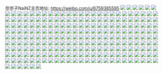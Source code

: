 奈奈子NaiNZ主页地址: https://weibo.com/u/6759385595 
![](https://wx4.sinaimg.cn/mw2000/007nrGYjly1h8q261j3p7j32bf32rnpf.jpg) 
![](https://wx4.sinaimg.cn/mw2000/007nrGYjly1h8q262olmwj32c03401kx.jpg) 
![](https://wx4.sinaimg.cn/mw2000/007nrGYjly1h8q26sqbe3j32bc339u0x.jpg) 
![](https://wx4.sinaimg.cn/mw2000/007nrGYjly1h8q26rwg3rj33402c0e85.jpg) 
![](https://wx4.sinaimg.cn/mw2000/007nrGYjly1h8q263pah9j32c034zqv6.jpg) 
![](https://wx4.sinaimg.cn/mw2000/007nrGYjly1h8q26pzblzj33402c04qt.jpg) 
![](https://wx4.sinaimg.cn/mw2000/007nrGYjly1h8q26nztrtj32c0351e82.jpg) 
![](https://wx4.sinaimg.cn/mw2000/007nrGYjgy1h8bzvb6q2oj32bv35shdt.jpg) 
![](https://wx4.sinaimg.cn/mw2000/007nrGYjgy1h8bzvjqutij32c0340kjn.jpg) 
![](https://wx4.sinaimg.cn/mw2000/007nrGYjgy1h8bzv9ksxfj32c035bkjl.jpg) 
![](https://wx4.sinaimg.cn/mw2000/007nrGYjgy1h8bzvlceo7j32c0359kjl.jpg) 
![](https://wx4.sinaimg.cn/mw2000/007nrGYjgy1h8bzvfgrxnj32c01qzu0x.jpg) 
![](https://wx4.sinaimg.cn/mw2000/007nrGYjgy1h8bzvho7pbj32c035h7wj.jpg) 
![](https://wx4.sinaimg.cn/mw2000/007nrGYjgy1h8bzvnp99sj32c034pu0y.jpg) 
![](https://wx4.sinaimg.cn/mw2000/007nrGYjgy1h8bzvc59asj32no1zrqv5.jpg) 
![](https://wx4.sinaimg.cn/mw2000/007nrGYjgy1h8bzvdz7a6j31x12k17wi.jpg) 
![](https://wx4.sinaimg.cn/mw2000/007nrGYjgy1h8594hqln6j325m2viqv5.jpg) 
![](https://wx4.sinaimg.cn/mw2000/007nrGYjgy1h8594irfb9j30sg13fdso.jpg) 
![](https://wx4.sinaimg.cn/mw2000/007nrGYjgy1h8594f0ldrj30sg13f49s.jpg) 
![](https://wx4.sinaimg.cn/mw2000/007nrGYjgy1h81jrojp9vj30jz0seabq.jpg) 
![](https://wx4.sinaimg.cn/mw2000/007nrGYjgy1h7vyru38caj30yi1vk7ar.jpg) 
![](https://wx4.sinaimg.cn/mw2000/007nrGYjgy1h7tducp0pyj31o02804qr.jpg) 
![](https://wx4.sinaimg.cn/mw2000/007nrGYjgy1h7tdu4bmnjj31o0280e82.jpg) 
![](https://wx4.sinaimg.cn/mw2000/007nrGYjgy1h7tdueb5bsj32c03401ky.jpg) 
![](https://wx4.sinaimg.cn/mw2000/007nrGYjgy1h7q9nzm493j30u00u0dkf.jpg) 
![](https://wx4.sinaimg.cn/mw2000/007nrGYjgy1h7q3ppn53oj32c0357qv7.jpg) 
![](https://wx4.sinaimg.cn/mw2000/007nrGYjgy1h7q3pguxunj32c03401l0.jpg) 
![](https://wx4.sinaimg.cn/mw2000/007nrGYjgy1h7q3pm0lsfj32c034xhdv.jpg) 
![](https://wx4.sinaimg.cn/mw2000/007nrGYjgy1h7q3pcvka0j32c035dx6q.jpg) 
![](https://wx4.sinaimg.cn/mw2000/007nrGYjgy1h7nn09wnibj322o0yie81.jpg) 
![](https://wx4.sinaimg.cn/mw2000/007nrGYjgy1h7nn0bsm4xj322o0yiaz5.jpg) 
![](https://wx4.sinaimg.cn/mw2000/007nrGYjgy1h7m92xz7odj32c0340u0z.jpg) 
![](https://wx4.sinaimg.cn/mw2000/007nrGYjgy1h7m931yjolj32c033yb29.jpg) 
![](https://wx4.sinaimg.cn/mw2000/007nrGYjgy1h7m935ya5xj32be35r1l0.jpg) 
![](https://wx4.sinaimg.cn/mw2000/007nrGYjgy1h7m930y9y5j32c033xkjm.jpg) 
![](https://wx4.sinaimg.cn/mw2000/007nrGYjgy1h7m92zhavzj321c2pk1ky.jpg) 
![](https://wx4.sinaimg.cn/mw2000/007nrGYjgy1h7m937drztj31aq1y21kx.jpg) 
![](https://wx4.sinaimg.cn/mw2000/007nrGYjgy1h7ekxmhdjoj30yi0pg0ur.jpg) 
![](https://wx4.sinaimg.cn/mw2000/007nrGYjgy1h79cf84uy7j32bk35r4qq.jpg) 
![](https://wx4.sinaimg.cn/mw2000/007nrGYjgy1h79ceqhnx1j32c034xx6r.jpg) 
![](https://wx4.sinaimg.cn/mw2000/007nrGYjgy1h79ccdwuocj32c0340b2a.jpg) 
![](https://wx4.sinaimg.cn/mw2000/007nrGYjgy1h79cg9e166j32c0355hdv.jpg) 
![](https://wx4.sinaimg.cn/mw2000/007nrGYjgy1h77gperx8uj31sc2dyu0x.jpg) 
![](https://wx4.sinaimg.cn/mw2000/007nrGYjgy1h77gpkpwxij31sc2dygy8.jpg) 
![](https://wx4.sinaimg.cn/mw2000/007nrGYjgy1h73w9ilmtaj32c03557wi.jpg) 
![](https://wx4.sinaimg.cn/mw2000/007nrGYjgy1h73w89ve37j32c035dnpe.jpg) 
![](https://wx4.sinaimg.cn/mw2000/007nrGYjgy1h73w98ievcj32c035l430.jpg) 
![](https://wx4.sinaimg.cn/mw2000/007nrGYjgy1h73w7dr1otj32c034mu0x.jpg) 
![](https://wx4.sinaimg.cn/mw2000/007nrGYjgy1h73w9dbqnej31un2gue81.jpg) 
![](https://wx4.sinaimg.cn/mw2000/007nrGYjgy1h73w7l1unoj31tt2kphdt.jpg) 
![](https://wx4.sinaimg.cn/mw2000/007nrGYjgy1h71j8fea9ij32c0340b2a.jpg) 
![](https://wx4.sinaimg.cn/mw2000/007nrGYjgy1h71j8cpyalj32b835s7wi.jpg) 
![](https://wx4.sinaimg.cn/mw2000/007nrGYjgy1h71j89uldej32c03551ky.jpg) 
![](https://wx4.sinaimg.cn/mw2000/007nrGYjgy1h6keoeohv7j30yi22o4f7.jpg) 
![](https://wx4.sinaimg.cn/mw2000/007nrGYjgy1h6i71k1r62j32c0340x0h.jpg) 
![](https://wx4.sinaimg.cn/mw2000/007nrGYjgy1h6alxlypodj30yi22otja.jpg) 
![](https://wx4.sinaimg.cn/mw2000/007nrGYjgy1h6alxlc8a7j30x922odx7.jpg) 
![](https://wx4.sinaimg.cn/mw2000/007nrGYjgy1h6alxmudubj30yi22owty.jpg) 
![](https://wx4.sinaimg.cn/mw2000/007nrGYjgy1h6alxnihmfj30yi22owox.jpg) 
![](https://wx4.sinaimg.cn/mw2000/007nrGYjgy1h6alxo4fc4j30yi22ogwf.jpg) 
![](https://wx4.sinaimg.cn/mw2000/007nrGYjgy1h6alxoq0q8j30yi22ogwg.jpg) 
![](https://wx4.sinaimg.cn/mw2000/007nrGYjgy1h67pulh2t2j32ao35sqv7.jpg) 
![](https://wx4.sinaimg.cn/mw2000/007nrGYjgy1h67puf1bw5j321g2rlkjl.jpg) 
![](https://wx4.sinaimg.cn/mw2000/007nrGYjgy1h67pudvn2mj32be35su0z.jpg) 
![](https://wx4.sinaimg.cn/mw2000/007nrGYjgy1h67pu74lgyj32c034fhdt.jpg) 
![](https://wx4.sinaimg.cn/mw2000/007nrGYjgy1h67pujig9mj32dc35shdy.jpg) 
![](https://wx4.sinaimg.cn/mw2000/007nrGYjgy1h67puakjbaj32c0340tk4.jpg) 
![](https://wx4.sinaimg.cn/mw2000/007nrGYjgy1h66f7lu5hcj30yi0ptac0.jpg) 
![](https://wx4.sinaimg.cn/mw2000/007nrGYjgy1h5zefa0wqoj30u00tl77m.jpg) 
![](https://wx4.sinaimg.cn/mw2000/007nrGYjgy1h5y29116cjj30yi1a6jw9.jpg) 
![](https://wx4.sinaimg.cn/mw2000/007nrGYjgy1h5y29di1zpj31ra1gp46y.jpg) 
![](https://wx4.sinaimg.cn/mw2000/007nrGYjgy1h5y2anc5q1j32by206qv6.jpg) 
![](https://wx4.sinaimg.cn/mw2000/007nrGYjgy1h5y2arsj9dj328y1x3e82.jpg) 
![](https://wx4.sinaimg.cn/mw2000/007nrGYjgy1h5uruplp2jj32c0340b2c.jpg) 
![](https://wx4.sinaimg.cn/mw2000/007nrGYjgy1h5urusebqaj32c0340e83.jpg) 
![](https://wx4.sinaimg.cn/mw2000/007nrGYjgy1h5upgydsiij32632w4b2b.jpg) 
![](https://wx4.sinaimg.cn/mw2000/007nrGYjgy1h5uph0x659j32by2xoqv6.jpg) 
![](https://wx4.sinaimg.cn/mw2000/007nrGYjgy1h5upgvvv6nj32c034ve84.jpg) 
![](https://wx4.sinaimg.cn/mw2000/007nrGYjgy1h5uph29ak8j32by31hnpd.jpg) 
![](https://wx4.sinaimg.cn/mw2000/007nrGYjgy1h5ug1lmdfej31na18gtm5.jpg) 
![](https://wx4.sinaimg.cn/mw2000/007nrGYjgy1h5ug1mcly1j31na18gk45.jpg) 
![](https://wx4.sinaimg.cn/mw2000/007nrGYjgy1h5qb2hkm1sj32ao35se82.jpg) 
![](https://wx4.sinaimg.cn/mw2000/007nrGYjgy1h5qb2mj6jjj32c035d7wj.jpg) 
![](https://wx4.sinaimg.cn/mw2000/007nrGYjgy1h5qb28qpz0j30zk1dkafu.jpg) 
![](https://wx4.sinaimg.cn/mw2000/007nrGYjgy1h5qb2et5vij31ew1wt1ky.jpg) 
![](https://wx4.sinaimg.cn/mw2000/007nrGYjgy1h5qb2g5bkcj32c0340qv6.jpg) 
![](https://wx4.sinaimg.cn/mw2000/007nrGYjgy1h5qb2kzfapj32c035rto5.jpg) 
![](https://wx4.sinaimg.cn/mw2000/007nrGYjgy1h5qb2r8ijrj32c034ze85.jpg) 
![](https://wx4.sinaimg.cn/mw2000/007nrGYjgy1h5qb2shvg3j31yz2ooqv5.jpg) 
![](https://wx4.sinaimg.cn/mw2000/007nrGYjgy1h5qb24tyf5j31gy24ckjl.jpg) 
![](https://wx4.sinaimg.cn/mw2000/007nrGYjgy1h5qb2d7knlj32c03404qr.jpg) 
![](https://wx4.sinaimg.cn/mw2000/007nrGYjgy1h5qb2847ccj32ao35sb2b.jpg) 
![](https://wx4.sinaimg.cn/mw2000/007nrGYjgy1h5pa074is9j30yi22o195.jpg) 
![](https://wx4.sinaimg.cn/mw2000/007nrGYjgy1h5pa05xorqj30yi22odv3.jpg) 
![](https://wx4.sinaimg.cn/mw2000/007nrGYjgy1h5axu0gzpqj30sg11xdmp.jpg) 
![](https://wx4.sinaimg.cn/mw2000/007nrGYjgy1h5819xwa29j32c035dx6p.jpg) 
![](https://wx4.sinaimg.cn/mw2000/007nrGYjgy1h5819sskuvj31sc2dsb29.jpg) 
![](https://wx4.sinaimg.cn/mw2000/007nrGYjgy1h5819ws3u2j32c034j4qq.jpg) 
![](https://wx4.sinaimg.cn/mw2000/007nrGYjgy1h5819s3d3nj32c03407wi.jpg) 
![](https://wx4.sinaimg.cn/mw2000/007nrGYjgy1h5819v1t8pj31fu1x41kx.jpg) 
![](https://wx4.sinaimg.cn/mw2000/007nrGYjgy1h5819tthz0j32c03401ky.jpg) 
![](https://wx4.sinaimg.cn/mw2000/007nrGYjgy1h5819z0xedj33402c07wi.jpg) 
![](https://wx4.sinaimg.cn/mw2000/007nrGYjgy1h5819qwlwtj32c033z7wk.jpg) 
![](https://wx4.sinaimg.cn/mw2000/007nrGYjgy1h581a02t3vj33402c0npe.jpg) 
![](https://wx4.sinaimg.cn/mw2000/007nrGYjgy1h55abl9561j30mn1497e9.jpg) 
![](https://wx4.sinaimg.cn/mw2000/007nrGYjgy1h55abwt5ouj31sc2ecu0x.jpg) 
![](https://wx4.sinaimg.cn/mw2000/007nrGYjgy1h55abua87tj30yi22o15n.jpg) 
![](https://wx4.sinaimg.cn/mw2000/007nrGYjgy1h521y09l6uj30yi22o49p.jpg) 
![](https://wx4.sinaimg.cn/mw2000/007nrGYjgy1h4txnvjbnaj30r408fjsr.jpg) 
![](https://wx4.sinaimg.cn/mw2000/007nrGYjgy1h4rf77464hj31pl2ae1kx.jpg) 
![](https://wx4.sinaimg.cn/mw2000/007nrGYjgy1h4rf7btic0j32c0340u10.jpg) 
![](https://wx4.sinaimg.cn/mw2000/007nrGYjgy1h4rf78llg4j31vx2kge81.jpg) 
![](https://wx4.sinaimg.cn/mw2000/007nrGYjgy1h4rf7d881uj31fy1x94qp.jpg) 
![](https://wx4.sinaimg.cn/mw2000/007nrGYjgy1h4rf75rl2qj31sc2dsx6q.jpg) 
![](https://wx4.sinaimg.cn/mw2000/007nrGYjgy1h4rf7fn98nj32c0340kjn.jpg) 
![](https://wx4.sinaimg.cn/mw2000/007nrGYjgy1h4bb15wmp1j32c033yx6p.jpg) 
![](https://wx4.sinaimg.cn/mw2000/007nrGYjgy1h4bb18qdmcj32c035q7wj.jpg) 
![](https://wx4.sinaimg.cn/mw2000/007nrGYjgy1h4bb0yx4raj32c03587wj.jpg) 
![](https://wx4.sinaimg.cn/mw2000/007nrGYjgy1h4bb13lry0j32c0340b2c.jpg) 
![](https://wx4.sinaimg.cn/mw2000/007nrGYjgy1h4bb16tm2aj32c0353u0x.jpg) 
![](https://wx4.sinaimg.cn/mw2000/007nrGYjgy1h4bb1agu48j32c034y7wj.jpg) 
![](https://wx4.sinaimg.cn/mw2000/007nrGYjgy1h4bb14w8cxj31zc2ns1kz.jpg) 
![](https://wx4.sinaimg.cn/mw2000/007nrGYjgy1h4bb11z9zwj32c035j7wj.jpg) 
![](https://wx4.sinaimg.cn/mw2000/007nrGYjgy1h3ufv2xwmij32bm35su0z.jpg) 
![](https://wx4.sinaimg.cn/mw2000/007nrGYjgy1h3ufuxmxmij33402c07wm.jpg) 
![](https://wx4.sinaimg.cn/mw2000/007nrGYjgy1h3ufv4824uj32bh35skjl.jpg) 
![](https://wx4.sinaimg.cn/mw2000/007nrGYjgy1h3ufv9z0t0j32bt35dkjm.jpg) 
![](https://wx4.sinaimg.cn/mw2000/007nrGYjgy1h3ufvbk2hlj32a733rhdu.jpg) 
![](https://wx4.sinaimg.cn/mw2000/007nrGYjgy1h3ufv8ea7oj32bc35sqv6.jpg) 
![](https://wx4.sinaimg.cn/mw2000/007nrGYjgy1h3ufvdv5foj32bu35skjo.jpg) 
![](https://wx4.sinaimg.cn/mw2000/007nrGYjgy1h3ufvha06fj32c035h1l2.jpg) 
![](https://wx4.sinaimg.cn/mw2000/007nrGYjgy1h3j0lvk3x9j30p20ehjta.jpg) 
![](https://wx4.sinaimg.cn/mw2000/007nrGYjgy1h3c0i4q3a9j30yi0ceaas.jpg) 
![](https://wx4.sinaimg.cn/mw2000/007nrGYjgy1h29g1h6nclj32bt35skjm.jpg) 
![](https://wx4.sinaimg.cn/mw2000/007nrGYjgy1h1ujth2090j32c0340hdv.jpg) 
![](https://wx4.sinaimg.cn/mw2000/007nrGYjgy1h1ujtfdkkpj32c0340u12.jpg) 
![](https://wx4.sinaimg.cn/mw2000/007nrGYjgy1h1ujtabdv4j32c0340kjn.jpg) 
![](https://wx4.sinaimg.cn/mw2000/007nrGYjgy1h1ujtcvnpyj31zd2htu0y.jpg) 
![](https://wx4.sinaimg.cn/mw2000/007nrGYjgy1h1osb50yl5j31ao2tcnpd.jpg) 
![](https://wx4.sinaimg.cn/mw2000/007nrGYjgy1h1osb742iej31ao2tcnpd.jpg) 
![](https://wx4.sinaimg.cn/mw2000/007nrGYjgy1h18y6n676ej31401hctit.jpg) 
![](https://wx4.sinaimg.cn/mw2000/007nrGYjgy1h13vq54jukj31sc2eckjm.jpg) 
![](https://wx4.sinaimg.cn/mw2000/007nrGYjgy1h13vpem2z3j31sc2eo4qq.jpg) 
![](https://wx4.sinaimg.cn/mw2000/007nrGYjgy1h13vpyq6xgj31sc2eihdu.jpg) 
![](https://wx4.sinaimg.cn/mw2000/007nrGYjgy1h13vpnzao5j31sc2e0hdu.jpg) 
![](https://wx4.sinaimg.cn/mw2000/007nrGYjgy1h11mk5l3kdj31sc2dsb29.jpg) 
![](https://wx4.sinaimg.cn/mw2000/007nrGYjgy1h11mkc2356j31sc2dsnpd.jpg) 
![](https://wx4.sinaimg.cn/mw2000/007nrGYjgy1h107eho1iuj31rw35qx6p.jpg) 
![](https://wx4.sinaimg.cn/mw2000/007nrGYjgy1h107ebcau8j31rw35sx6p.jpg) 
![](https://wx4.sinaimg.cn/mw2000/007nrGYjgy1h107ffvz8wj31rw35rqv5.jpg) 
![](https://wx4.sinaimg.cn/mw2000/007nrGYjgy1h107f242g4j31rw35sx6p.jpg) 
![](https://wx4.sinaimg.cn/mw2000/007nrGYjgy1h107fbgnjyj31rw35skjl.jpg) 
![](https://wx4.sinaimg.cn/mw2000/007nrGYjgy1h107eq1e4dj31rw35rqv5.jpg) 
![](https://wx4.sinaimg.cn/mw2000/007nrGYjgy1h107evuuf0j31rw35su0x.jpg) 
![](https://wx4.sinaimg.cn/mw2000/007nrGYjgy1h107emi46ej31rw35su0x.jpg) 
![](https://wx4.sinaimg.cn/mw2000/007nrGYjgy1h107f7ladhj31rw35su0x.jpg) 
![](https://wx4.sinaimg.cn/mw2000/007nrGYjgy1h0x8zi4g6qj32c033zx6t.jpg) 
![](https://wx4.sinaimg.cn/mw2000/007nrGYjgy1h0x8z8prxqj32c0340qv7.jpg) 
![](https://wx4.sinaimg.cn/mw2000/007nrGYjgy1h04u97j7iwj335s1teb2a.jpg) 
![](https://wx4.sinaimg.cn/mw2000/007nrGYjgy1h04u9341omj335s1rw4qq.jpg) 
![](https://wx4.sinaimg.cn/mw2000/007nrGYjgy1h03evt9dyuj323u35ru0z.jpg) 
![](https://wx4.sinaimg.cn/mw2000/007nrGYjgy1h00a82ivxkj31za2n1u0x.jpg) 
![](https://wx4.sinaimg.cn/mw2000/007nrGYjgy1h00a7y2ic0j31y82lnkfj.jpg) 
![](https://wx4.sinaimg.cn/mw2000/007nrGYjgy1gzp1mwe5f6j30u80v9agg.jpg) 
![](https://wx4.sinaimg.cn/mw2000/007nrGYjgy1gzp1mvxicfj30sg0sg44b.jpg) 
![](https://wx4.sinaimg.cn/mw2000/007nrGYjgy1gz8qytoq1gj32c0340hdu.jpg) 
![](https://wx4.sinaimg.cn/mw2000/007nrGYjgy1gycq3sjk7wj32ds1sc7wi.jpg) 
![](https://wx4.sinaimg.cn/mw2000/007nrGYjgy1gxi0rlz6czj32c033zqv6.jpg) 
![](https://wx4.sinaimg.cn/mw2000/007nrGYjgy1gxi0rfrszzj32c03404qr.jpg) 
![](https://wx4.sinaimg.cn/mw2000/007nrGYjgy1gxi0s3xp5lj32c033yu0y.jpg) 
![](https://wx4.sinaimg.cn/mw2000/007nrGYjgy1gxi0rtdghfj32c02rix6p.jpg) 
![](https://wx4.sinaimg.cn/mw2000/007nrGYjgy1gxi0rxxxxgj32b435snpe.jpg) 
![](https://wx4.sinaimg.cn/mw2000/007nrGYjgy1gxi0rroxnaj32c0340hdv.jpg) 
![](https://wx4.sinaimg.cn/mw2000/007nrGYjgy1gwro7pp8lcj31r03401ky.jpg) 
![](https://wx4.sinaimg.cn/mw2000/007nrGYjgy1gwro9lxbk0j31r0340kjl.jpg) 
![](https://wx4.sinaimg.cn/mw2000/007nrGYjgy1gwro72l9zbj31r0340b2a.jpg) 
![](https://wx4.sinaimg.cn/mw2000/007nrGYjgy1gwro99rgaaj32c033zhdv.jpg) 
![](https://wx4.sinaimg.cn/mw2000/007nrGYjgy1gwroagmglyj32c0340hdv.jpg) 
![](https://wx4.sinaimg.cn/mw2000/007nrGYjgy1gwro8skshwj31r0340npd.jpg) 
![](https://wx4.sinaimg.cn/mw2000/007nrGYjgy1gw6k54lc9qj32ds1schdt.jpg) 
![](https://wx4.sinaimg.cn/mw2000/007nrGYjgy1gw6k53i3phj32ds1schdt.jpg) 
![](https://wx4.sinaimg.cn/mw2000/007nrGYjgy1gvxuemdwymj33402eee82.jpg) 
![](https://wx4.sinaimg.cn/mw2000/007nrGYjgy1gvu1dqlk1vj320v2r6npd.jpg) 
![](https://wx4.sinaimg.cn/mw2000/007nrGYjgy1gvu1ds7yrbj31xp2r01kx.jpg) 
![](https://wx4.sinaimg.cn/mw2000/007nrGYjgy1gvu1dr5togj30yi17kqg3.jpg) 
![](https://wx4.sinaimg.cn/mw2000/007nrGYjgy1gvjfajwjpaj621j35sx6p02.jpg) 
![](https://wx4.sinaimg.cn/mw2000/007nrGYjgy1gvjfa9fv2sj635s23u4qq02.jpg) 
![](https://wx4.sinaimg.cn/mw2000/007nrGYjgy1gvjfaegswnj621r35sx6p02.jpg) 
![](https://wx4.sinaimg.cn/mw2000/007nrGYjgy1gvjfabpgvuj61zu35sqv502.jpg) 
![](https://wx4.sinaimg.cn/mw2000/007nrGYjgy1gvjfa6s55wj635s27hx6p02.jpg) 
![](https://wx4.sinaimg.cn/mw2000/007nrGYjgy1gvjfah9v3cj635s2611ky02.jpg) 
![](https://wx4.sinaimg.cn/mw2000/007nrGYjgy1gvcpbvbn1zj62c03401kz02.jpg) 
![](https://wx4.sinaimg.cn/mw2000/007nrGYjgy1gv09giclerj61o0280kjm02.jpg) 
![](https://wx4.sinaimg.cn/mw2000/007nrGYjgy1guxuof828pj62c0340hdu02.jpg) 
![](https://wx4.sinaimg.cn/mw2000/007nrGYjgy1gupfaroulmj62c0340x6q02.jpg) 
![](https://wx4.sinaimg.cn/mw2000/007nrGYjgy1gupfaeu9s4j62c0340kjm02.jpg) 
![](https://wx4.sinaimg.cn/mw2000/007nrGYjgy1gupfajktphj62c0340b2b02.jpg) 
![](https://wx4.sinaimg.cn/mw2000/007nrGYjgy1gupfanlmt8j62c0340x6r02.jpg) 
![](https://wx4.sinaimg.cn/mw2000/007nrGYjgy1gupfa9hordj62c0340u0x02.jpg) 
![](https://wx4.sinaimg.cn/mw2000/007nrGYjgy1gufcv5ciwuj62c0340npe02.jpg) 
![](https://wx4.sinaimg.cn/mw2000/007nrGYjgy1gufcv00kmcj62c0340qv502.jpg) 
![](https://wx4.sinaimg.cn/mw2000/007nrGYjgy1gufcuvjl8aj62c034ju0y02.jpg) 
![](https://wx4.sinaimg.cn/mw2000/007nrGYjgy1gufcvdru25j62c034vqv602.jpg) 
![](https://wx4.sinaimg.cn/mw2000/007nrGYjgy1gufcvhto9kj61zq2cce8202.jpg) 
![](https://wx4.sinaimg.cn/mw2000/007nrGYjgy1gufcv7cs1wj61uz2i3npd02.jpg) 
![](https://wx4.sinaimg.cn/mw2000/007nrGYjgy1gufcvrpryxj62ax2takjp02.jpg) 
![](https://wx4.sinaimg.cn/mw2000/007nrGYjgy1gufcvzrljfj61ws2e0kjl02.jpg) 
![](https://wx4.sinaimg.cn/mw2000/007nrGYjgy1gufcvxvd3gj62c02v1npf02.jpg) 
![](https://wx4.sinaimg.cn/mw2000/007nrGYjgy1guattwh2fmj62c033vu0z02.jpg) 
![](https://wx4.sinaimg.cn/mw2000/007nrGYjgy1gtwazxg6wpj30yi22ob29.jpg) 
![](https://wx4.sinaimg.cn/mw2000/007nrGYjgy1gtwazlfe7qj32c0340nph.jpg) 
![](https://wx4.sinaimg.cn/mw2000/007nrGYjgy1gtqn90eo7oj31oj26mhdt.jpg) 
![](https://wx4.sinaimg.cn/mw2000/007nrGYjgy1gtqn93x29jj323p35sqv5.jpg) 
![](https://wx4.sinaimg.cn/mw2000/007nrGYjgy1gtqn9duh7jj323p35sx6q.jpg) 
![](https://wx4.sinaimg.cn/mw2000/007nrGYjgy1gtqn98sg4oj323p35sqv6.jpg) 
![](https://wx4.sinaimg.cn/mw2000/007nrGYjgy1gtgknrag97j31sc2dskjm.jpg) 
![](https://wx4.sinaimg.cn/mw2000/007nrGYjgy1goip9xuzigj30yi22oe8c.jpg) 
![](https://wx4.sinaimg.cn/mw2000/007nrGYjgy1glvkdhm825j32c0340x6p.jpg) 
![](https://wx4.sinaimg.cn/mw2000/007nrGYjgy1glvkgu4lb4j33402c0e81.jpg) 
![](https://wx4.sinaimg.cn/mw2000/007nrGYjgy1gli201uukjj32482tq1kx.jpg) 
![](https://wx4.sinaimg.cn/mw2000/007nrGYjgy1gli208zgnvj32c0340kjm.jpg) 
![](https://wx4.sinaimg.cn/mw2000/007nrGYjgy1gkcibiju2lj316o1kwkjo.jpg) 
![](https://wx4.sinaimg.cn/mw2000/007nrGYjgy1gkcibldp6dj316o1kwkjo.jpg) 
![](https://wx4.sinaimg.cn/mw2000/007nrGYjgy1gkcibga76sj316o1kwnpg.jpg) 
![](https://wx4.sinaimg.cn/mw2000/007nrGYjgy1gjw9rq1u4ej31kw1kwb2e.jpg) 
![](https://wx4.sinaimg.cn/mw2000/007nrGYjgy1gjw9rj4ylcj313m1gu4qp.jpg) 
![](https://wx4.sinaimg.cn/mw2000/007nrGYjgy1gj31hwvw4ij30u00u01kx.jpg) 
![](https://wx4.sinaimg.cn/mw2000/007nrGYjgy1gcrqon8y6hj30jg0jgdh2.jpg) 
![](https://wx4.sinaimg.cn/mw2000/007nrGYjgy1g93uklgr2zj32c0340qsa.jpg) 
![](https://wx4.sinaimg.cn/mw2000/007nrGYjgy1g93ukomnqbj32c03401ky.jpg) 
![](https://wx4.sinaimg.cn/mw2000/007nrGYjgy1g93ukr1kaxj32c0340npd.jpg) 
![](https://wx4.sinaimg.cn/mw2000/007nrGYjgy1g93uktwulvj33402c0e81.jpg) 
![](https://wx4.sinaimg.cn/mw2000/007nrGYjgy1g93ukxgxenj33402c07wi.jpg) 
![](https://wx4.sinaimg.cn/mw2000/007nrGYjgy1g93ukzy0pgj33402c0npe.jpg) 
![](https://wx4.sinaimg.cn/mw2000/007nrGYjgy1g93ul2gmjnj33402c0e82.jpg) 
![](https://wx4.sinaimg.cn/mw2000/007nrGYjgy1g93ul4fyhyj33402c04qp.jpg) 
![](https://wx4.sinaimg.cn/mw2000/007nrGYjgy1g93ulln815j33402c04qq.jpg) 
